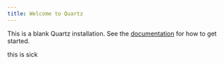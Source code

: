 ```yaml
---
title: Welcome to Quartz
---
```


This is a blank Quartz installation.
See the [documentation](https://quartz.jzhao.xyz) for how to get started.


this is sick
